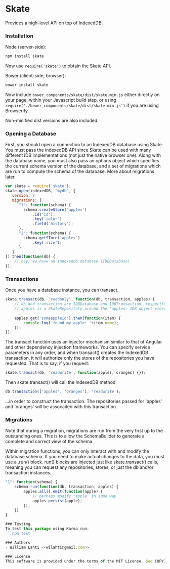 # Skate

Provides a high-level API on top of IndexedDB.

### Installation

Node (server-side):
```sh
npm install skate
```

Now use ```require('skate')``` to obtain the Skate API.

Bower (client-side, browser):
```sh
bower install skate
```

Now include ```bower_components/skate/dist/skate.min.js``` either directly on your page, within your Javascript build step, or using ```require('./bower_components/skate/dist/skate.min.js')``` if you are using Browserify.

Non-minified dist versions are also included.

### Opening a Database

First, you should open a connection to an IndexedDB database using Skate.
You must pass the indexedDB API since Skate can be used with many different IDB
implementations (not just the native browser one). Along with the database name,
you must also pass an options object which specifies the current schema version
of the database, and a set of migrations which are run to compute the schema of the
database. More about migrations later.


```js
var skate = require('skate');
skate.open(indexedDB, 'mydb', {
   version: 2
   migrations: {
      "1": function(schema) {
	    schema.createStore('apples')
	        .id('id'),
	        .key('color')
	        .field('history');
      },
      "2": function(schema) {
        schema.getSTore('apples')
            .key('size');
      }
   }
}).then(function(db) {
    // hey, we have an indexeddb database (IDBDatabase)
});

```

### Transactions

Once you have a database instance, you can transact.
```js
skate.transact(db, 'readonly', function(db, transaction, apples) {
    // db and transaction are IDBDatabase and IDBTransaction, respectfully.
    // apples is a SkateRepository around the 'apples' IDB object store
    
    apples.get('someappleid').then(function(item) {
        console.log('found my apple: '+item.name);
    });
});
```

The transact function uses an injector mechanism similar to that of Angular and 
other dependency injection frameworks. You can specify service parameters in 
any order, and when transact() creates the IndexedDB transaction, it will 
authorize only the stores of the repositories you have requested. That is to say,
if you request:
```js
skate.transact(db, 'readwrite', function(apples, oranges) {});
```
Then skate.transact() will call the IndexedDB method
```js
db.transaction(['apples', 'oranges'], 'readwrite');
```
...in order to construct the transaction. The repositories passed for 'apples' 
and 'oranges' will be assocaited with this transaction.

### Migrations
Note that during a migration, migrations are run from the very first up to the
outstanding ones. This is to allow the SchemaBuilder to generate a complete and
correct view of the schema.

Within migration functions, you can only interact with and modify the database schema.
If you need to make actual changes to the data, you must use a .run() block.
run() blocks are injected just like skate.transact() calls, meaning you can
request any repositories, stores, or just the db and/or transaction instances.

```js
"1": function(schema) {
    schema.run(function(db, transaction, apples) {
        apples.all().emit(function(apple) {
            // perhaps modify 'apple' in some way 
            apples.persist(apple);
        });
    })
}

### Testing
To test this package using Karma run:
```npm test```

### Authors
- William Lahti <<wilahti@gmail.com>>

### License
This software is provided under the terms of the MIT License. See COPYING for details.